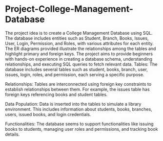 # Project-College-Management-Database
The project idea is to create a College Management Database using SQL. The database includes entities such as Student, Branch, Books, Issues, User, Login, Permission, and Roles, with various attributes for each entity. The ER diagrams provided illustrate the relationships among the tables and highlight primary and foreign keys. The project aims to provide beginners with hands-on experience in creating a database schema, understanding relationships, and executing SQL queries to fetch relevant data.
Tables:
The database includes several tables such as student, books, branch, user, issues, login, roles, and permission, each serving a specific purpose.

Relationships: 
Tables are interconnected using foreign key constraints to establish relationships between them. For example, the issues table has foreign keys referencing books and student tables.

Data Population:
Data is inserted into the tables to simulate a library environment. This includes information about students, books, branches, users, issued books, and login credentials.

Functionalities: 
The database seems to support functionalities like issuing books to students, managing user roles and permissions, and tracking book details.
